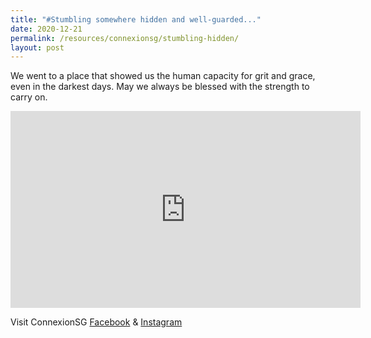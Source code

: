 ```yaml
---
title: "#Stumbling somewhere hidden and well-guarded..."
date: 2020-12-21
permalink: /resources/connexionsg/stumbling-hidden/
layout: post
---
```

We went to a place that showed us the human capacity for grit and grace, even in the darkest days. May we always be blessed with the strength to carry on.

<iframe width="560" height="315" src="https://www.youtube.com/embed/zrFlX2d25MA" title="YouTube video player" frameborder="0" allow="accelerometer; autoplay; clipboard-write; encrypted-media; gyroscope; picture-in-picture" allowfullscreen></iframe>

Visit ConnexionSG [Facebook](https://www.facebook.com/ConnexionSG) & [Instagram](https://www.instagram.com/connexionsg/)